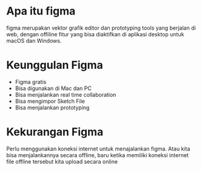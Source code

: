 # Apa itu figma
figma merupakan vektor grafik editor dan prototyping tools yang berjalan di web, dengan offiline fitur yang bisa diaktifkan di aplikasi desktop untuk macOS dan Windows.


# Keunggulan Figma
- Figma gratis
- Bisa digunakan di Mac dan PC
- Bisa menjalankan real time collaboration
- Bisa mengimpor Sketch File
- Bisa menjalankan prototyping

# Kekurangan Figma
Perlu menggunakan koneksi internet untuk menajalankan figma. Atau kita bisa  menjalankannya secara offline, baru ketika memiliki koneksi internet file offline tersebut kita upload secara online

